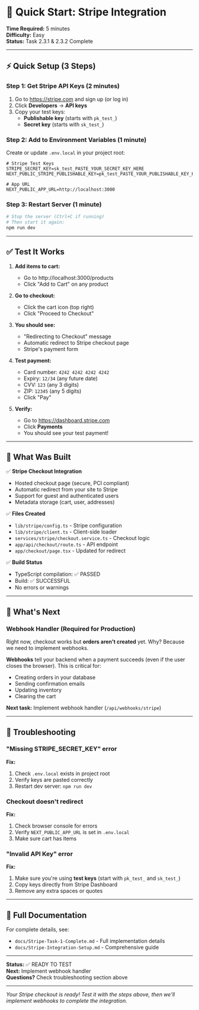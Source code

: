 # 🚀 Quick Start: Stripe Integration

**Time Required:** 5 minutes  
**Difficulty:** Easy  
**Status:** Task 2.3.1 & 2.3.2 Complete

---

## ⚡ Quick Setup (3 Steps)

### Step 1: Get Stripe API Keys (2 minutes)

1. Go to https://stripe.com and sign up (or log in)
2. Click **Developers** → **API keys**
3. Copy your test keys:
   - **Publishable key** (starts with `pk_test_`)
   - **Secret key** (starts with `sk_test_`)

### Step 2: Add to Environment Variables (1 minute)

Create or update `.env.local` in your project root:

```env
# Stripe Test Keys
STRIPE_SECRET_KEY=sk_test_PASTE_YOUR_SECRET_KEY_HERE
NEXT_PUBLIC_STRIPE_PUBLISHABLE_KEY=pk_test_PASTE_YOUR_PUBLISHABLE_KEY_HERE

# App URL
NEXT_PUBLIC_APP_URL=http://localhost:3000
```

### Step 3: Restart Server (1 minute)

```bash
# Stop the server (Ctrl+C if running)
# Then start it again:
npm run dev
```

---

## ✅ Test It Works

1. **Add items to cart:**
   - Go to http://localhost:3000/products
   - Click "Add to Cart" on any product

2. **Go to checkout:**
   - Click the cart icon (top right)
   - Click "Proceed to Checkout"

3. **You should see:**
   - "Redirecting to Checkout" message
   - Automatic redirect to Stripe checkout page
   - Stripe's payment form

4. **Test payment:**
   - Card number: `4242 4242 4242 4242`
   - Expiry: `12/34` (any future date)
   - CVV: `123` (any 3 digits)
   - ZIP: `12345` (any 5 digits)
   - Click "Pay"

5. **Verify:**
   - Go to https://dashboard.stripe.com
   - Click **Payments**
   - You should see your test payment!

---

## 🔧 What Was Built

✅ **Stripe Checkout Integration**

- Hosted checkout page (secure, PCI compliant)
- Automatic redirect from your site to Stripe
- Support for guest and authenticated users
- Metadata storage (cart, user, addresses)

✅ **Files Created**

- `lib/stripe/config.ts` - Stripe configuration
- `lib/stripe/client.ts` - Client-side loader
- `services/stripe/checkout.service.ts` - Checkout logic
- `app/api/checkout/route.ts` - API endpoint
- `app/checkout/page.tsx` - Updated for redirect

✅ **Build Status**

- TypeScript compilation: ✅ PASSED
- Build: ✅ SUCCESSFUL
- No errors or warnings

---

## 🎯 What's Next

### Webhook Handler (Required for Production)

Right now, checkout works but **orders aren't created** yet. Why? Because we need to implement webhooks.

**Webhooks** tell your backend when a payment succeeds (even if the user closes the browser). This is critical for:

- Creating orders in your database
- Sending confirmation emails
- Updating inventory
- Clearing the cart

**Next task:** Implement webhook handler (`/api/webhooks/stripe`)

---

## 🐛 Troubleshooting

### "Missing STRIPE_SECRET_KEY" error

**Fix:**

1. Check `.env.local` exists in project root
2. Verify keys are pasted correctly
3. Restart dev server: `npm run dev`

### Checkout doesn't redirect

**Fix:**

1. Check browser console for errors
2. Verify `NEXT_PUBLIC_APP_URL` is set in `.env.local`
3. Make sure cart has items

### "Invalid API Key" error

**Fix:**

1. Make sure you're using **test keys** (start with `pk_test_` and `sk_test_`)
2. Copy keys directly from Stripe Dashboard
3. Remove any extra spaces or quotes

---

## 📖 Full Documentation

For complete details, see:

- `docs/Stripe-Task-1-Complete.md` - Full implementation details
- `docs/Stripe-Integration-Setup.md` - Comprehensive guide

---

**Status:** ✅ READY TO TEST  
**Next:** Implement webhook handler  
**Questions?** Check troubleshooting section above

---

_Your Stripe checkout is ready! Test it with the steps above, then we'll implement webhooks to complete the integration._
